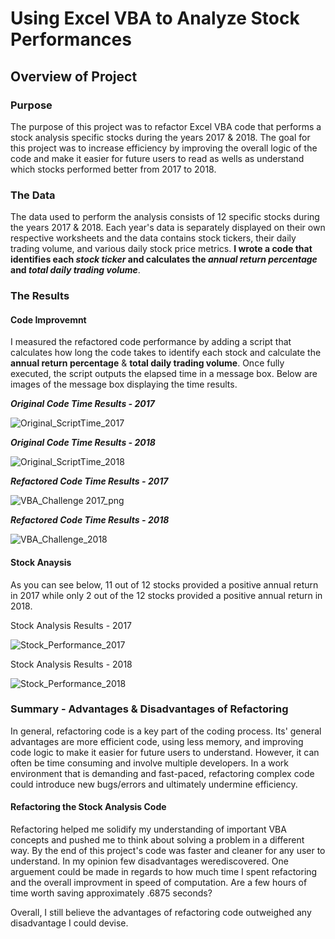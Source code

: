 # Using Excel VBA to Analyze Stock Performances

## Overview of Project

### Purpose

The purpose of this project was to refactor Excel VBA code that performs a stock analysis specific stocks during the years 2017 & 2018. The goal for this project was to increase efficiency by improving the overall logic of the code and make it easier for future users to read as wells as understand which stocks performed better from 2017 to 2018.

### The Data

The data used to perform the analysis consists of 12 specific stocks during the years 2017 & 2018. Each year's data is separately displayed on their own respective worksheets and the data contains stock tickers, their daily trading volume, and various daily stock price metrics. **I wrote a code that identifies each _stock ticker_ and calculates the _annual return percentage_ and _total daily trading volume_**.

### The Results

#### Code Improvemnt 

I measured the refactored code performance by adding a script that calculates how long the code takes to identify each stock and calculate the **annual return percentage** & **total daily trading volume**. Once fully executed, the script outputs the elapsed time in a message box. Below are images of the message box displaying the time results.

***Original Code Time Results - 2017***

![Original_ScriptTime_2017](https://user-images.githubusercontent.com/107579508/176333879-f971ec04-159b-4590-b8d2-05b582d7007c.png)

***Original Code Time Results - 2018***

![Original_ScriptTime_2018](https://user-images.githubusercontent.com/107579508/176334437-27b7925d-f5a3-400a-8e53-d32642fbcfa5.png)

***Refactored Code Time Results - 2017***

![VBA_Challenge 2017_png](https://user-images.githubusercontent.com/107579508/176335887-970d9166-af47-4ba4-a1ff-3ac6b9454dab.png)

***Refactored Code Time Results - 2018***

![VBA_Challenge_2018](https://user-images.githubusercontent.com/107579508/176336079-528c801b-61da-44bb-9f90-19f09f753fce.png)

#### Stock Anaysis

As you can see below, 11 out of 12 stocks provided a positive annual return in 2017 while only 2 out of the 12 stocks provided a positive annual return in 2018.

Stock Analysis Results - 2017

![Stock_Performance_2017](https://user-images.githubusercontent.com/107579508/176337439-b5a96f13-5d25-4593-af9c-f643ee76b41d.png)

Stock Analysis Results - 2018

![Stock_Performance_2018](https://user-images.githubusercontent.com/107579508/176337539-46e2d057-fe9a-4dbe-8a8d-453681da384c.png)

### Summary - Advantages & Disadvantages of Refactoring

In general, refactoring code is a key part of the coding process. Its' general advantages are more efficient code, using less memory, and improving code logic to make it easier for future users to understand. However, it can often be time consuming and involve multiple developers. In a work environment that is demanding and fast-paced, refactoring complex code could introduce new bugs/errors and ultimately undermine efficiency.  

#### Refactoring the Stock Analysis Code

Refactoring helped me solidify my understanding of important VBA concepts and pushed me to think about solving a problem in a different way. By the end of this project's code was faster and cleaner for any user to understand. In my opinion few disadvantages werediscovered. One arguement could be made in regards to how much time I spent refactoring and the overall improvment in speed of computation. Are a few hours of time worth saving approximately .6875 seconds?

Overall, I still believe the advantages of refactoring code outweighed any disadvantage I could devise.


